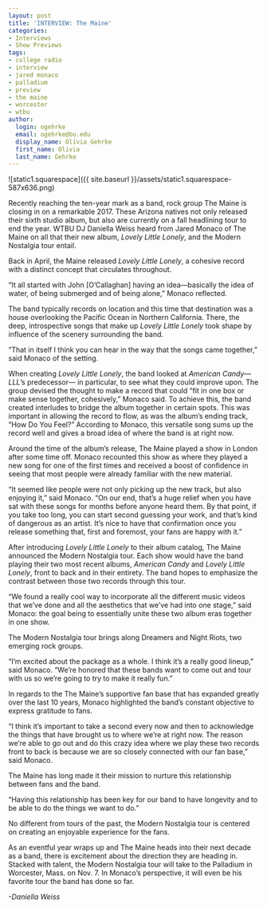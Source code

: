 ```yaml
---
layout: post
title: 'INTERVIEW: The Maine'
categories:
- Interviews
- Show Previews
tags:
- college radio
- interview
- jared monaco
- palladium
- preview
- the maine
- worcester
- wtbu
author:
  login: ogehrke
  email: ogehrke@bu.edu
  display_name: Olivia Gehrke
  first_name: Olivia
  last_name: Gehrke
---
```

![static1.squarespace]({{ site.baseurl }}/assets/static1.squarespace-587x636.png)

Recently reaching the ten-year mark as a band, rock group The Maine is closing in on a remarkable 2017. These Arizona natives not only released their sixth studio album, but also are currently on a fall headlining tour to end the year. WTBU DJ Daniella Weiss heard from Jared Monaco of The Maine on all that their new album, _Lovely Little Lonely_, and the Modern Nostalgia tour entail.

Back in April, the Maine released _Lovely Little Lonely_, a cohesive record with a distinct concept that circulates throughout.

“It all started with John \[O’Callaghan\] having an idea—basically the idea of water, of being submerged and of being alone,” Monaco reflected.

The band typically records on location and this time that destination was a house overlooking the Pacific Ocean in Northern California. There, the deep, introspective songs that make up _Lovely Little Lonely_ took shape by influence of the scenery surrounding the band.

“That in itself I think you can hear in the way that the songs came together,” said Monaco of the setting.

When creating _Lovely Little Lonely_, the band looked at _American Candy_—_LLL_’s predecessor— in particular, to see what they could improve upon. The group devised the thought to make a record that could “fit in one box or make sense together, cohesively,” Monaco said. To achieve this, the band created interludes to bridge the album together in certain spots. This was important in allowing the record to flow, as was the album’s ending track, “How Do You Feel?” According to Monaco, this versatile song sums up the record well and gives a broad idea of where the band is at right now.

Around the time of the album’s release, The Maine played a show in London after some time off. Monaco recounted this show as where they played a new song for one of the first times and received a boost of confidence in seeing that most people were already familiar with the new material.

“It seemed like people were not only picking up the new track, but also enjoying it,” said Monaco. “On our end, that’s a huge relief when you have sat with these songs for months before anyone heard them. By that point, if you take too long, you can start second guessing your work, and that’s kind of dangerous as an artist. It’s nice to have that confirmation once you release something that, first and foremost, your fans are happy with it.”

After introducing _Lovely Little Lonely_ to their album catalog, The Maine announced the Modern Nostalgia tour. Each show would have the band playing their two most recent albums, _American Candy_ and _Lovely Little Lonely_, front to back and in their entirety. The band hopes to emphasize the contrast between those two records through this tour.

“We found a really cool way to incorporate all the different music videos that we’ve done and all the aesthetics that we’ve had into one stage,” said Monaco: the goal being to essentially unite these two album eras together in one show.

The Modern Nostalgia tour brings along Dreamers and Night Riots, two emerging rock groups.

“I’m excited about the package as a whole. I think it’s a really good lineup,” said Monaco. “We’re honored that these bands want to come out and tour with us so we’re going to try to make it really fun.”

In regards to the The Maine’s supportive fan base that has expanded greatly over the last 10 years, Monaco highlighted the band’s constant objective to express gratitude to fans.

“I think it’s important to take a second every now and then to acknowledge the things that have brought us to where we’re at right now. The reason we’re able to go out and do this crazy idea where we play these two records front to back is because we are so closely connected with our fan base,” said Monaco.

The Maine has long made it their mission to nurture this relationship between fans and the band.

“Having this relationship has been key for our band to have longevity and to be able to do the things we want to do.”

No different from tours of the past, the Modern Nostalgia tour is centered on creating an enjoyable experience for the fans.

As an eventful year wraps up and The Maine heads into their next decade as a band, there is excitement about the direction they are heading in. Stacked with talent, the Modern Nostalgia tour will take to the Palladium in Worcester, Mass. on Nov. 7. In Monaco’s perspective, it will even be his favorite tour the band has done so far.

_\-Daniella Weiss_